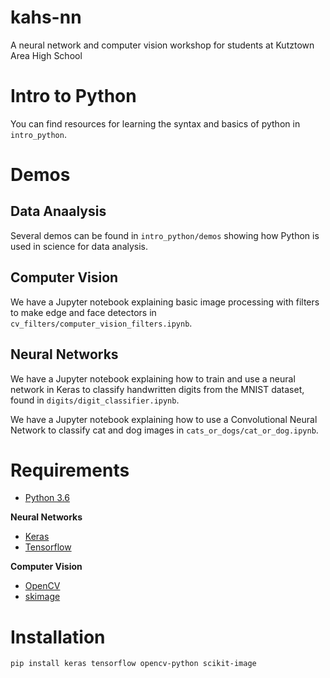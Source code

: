 # kahs-nn
A neural network and computer vision workshop for students at Kutztown Area High School

# Intro to Python

You can find resources for learning the syntax and basics of python in `intro_python`.

# Demos

## Data Anaalysis
Several demos can be found in `intro_python/demos` showing how Python is used in science for data analysis.

## Computer Vision
We have a Jupyter notebook explaining basic image processing with filters to make edge and face detectors in `cv_filters/computer_vision_filters.ipynb`.

## Neural Networks
We have a Jupyter notebook explaining how to train and use a neural network in Keras to classify handwritten digits from the MNIST dataset, found in `digits/digit_classifier.ipynb`.

We have a Jupyter notebook explaining how to use a Convolutional Neural Network to classify cat and dog images in `cats_or_dogs/cat_or_dog.ipynb`.

# Requirements
- [Python 3.6](https://www.python.org/downloads/)

**Neural Networks**
- [Keras](https://keras.io/)
- [Tensorflow](https://www.tensorflow.org/)

**Computer Vision**
- [OpenCV](https://opencv.org/)
- [skimage](http://scikit-image.org/docs/dev/api/skimage.html)

# Installation

`pip install keras tensorflow opencv-python scikit-image`


